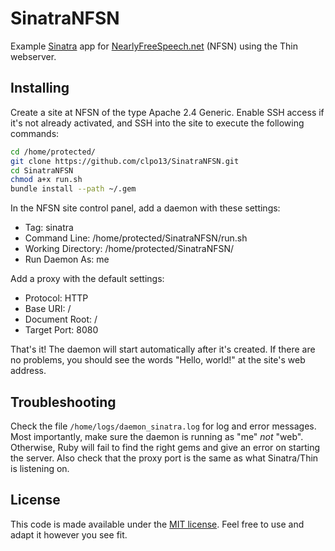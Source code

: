 # SinatraNFSN

Example [Sinatra](http://www.sinatrarb.com) app for [NearlyFreeSpeech.net](https://www.nearlyfreespeech.net) (NFSN) using the Thin webserver.

## Installing

Create a site at NFSN of the type Apache 2.4 Generic. Enable SSH access if it's not already activated, and SSH into the site to execute the following commands:

```bash
cd /home/protected/
git clone https://github.com/clpo13/SinatraNFSN.git
cd SinatraNFSN
chmod a+x run.sh
bundle install --path ~/.gem
```

In the NFSN site control panel, add a daemon with these settings:

- Tag: sinatra
- Command Line: /home/protected/SinatraNFSN/run.sh
- Working Directory: /home/protected/SinatraNFSN/
- Run Daemon As: me

Add a proxy with the default settings:

- Protocol: HTTP
- Base URI: /
- Document Root: /
- Target Port: 8080

That's it! The daemon will start automatically after it's created. If there are no problems, you should see the words "Hello, world!" at the site's web address.

## Troubleshooting

Check the file `/home/logs/daemon_sinatra.log` for log and error messages. Most importantly, make sure the daemon is running as "me" *not* "web". Otherwise, Ruby will fail to find the right gems and give an error on starting the server. Also check that the proxy port is the same as what Sinatra/Thin is listening on.

## License

This code is made available under the [MIT license](LICENSE). Feel free to use and adapt it however you see fit.

